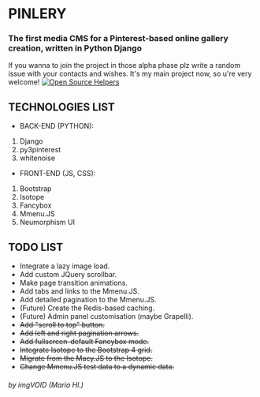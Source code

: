 # PINLERY 
### The first media CMS for a Pinterest-based online gallery creation, written in Python Django
If you wanna to join the project in those alpha phase plz write a random issue with your contacts and wishes. It's my main project now, so u're very welcome! [![Open Source Helpers](https://www.codetriage.com/imgvoid/pinlery/badges/users.svg)](https://www.codetriage.com/imgvoid/pinlery)
## TECHNOLOGIES LIST
* BACK-END (PYTHON):
1. Django
2. py3pinterest
3. whitenoise
* FRONT-END (JS, CSS):
1. Bootstrap
2. Isotope
3. Fancybox
4. Mmenu.JS
5. Neumorphism UI

## TODO LIST
* Integrate a lazy image load.
* Add custom JQuery scrollbar.
* Make page transition animations.
* Add tabs and links to the Mmenu.JS. 
* Add detailed pagination to the Mmenu.JS.
* (Future) Create the Redis-based caching.
* (Future) Admin panel customisation (maybe Grapelli).
* ~~Add "scroll to top" button.~~
* ~~Add left and right pagination arrows.~~
* ~~Add fullscreen-default Fancybox mode.~~
* ~~Integrate Isotope to the Bootstrap 4 grid.~~
* ~~Migrate from the Macy.JS to the Isotope.~~
* ~~Change Mmenu.JS test data to a dynamic data.~~

###### by imgVOID (Maria Hl.)